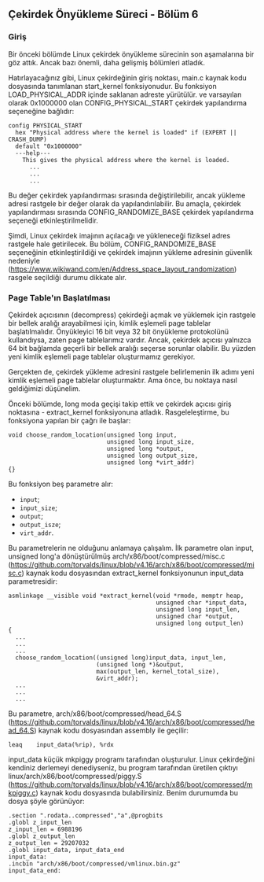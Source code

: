
## Çekirdek Önyükleme Süreci - Bölüm 6

### Giriş
Bir önceki bölümde Linux çekirdek önyükleme sürecinin son aşamalarına bir göz attık. Ancak bazı önemli, daha gelişmiş bölümleri atladık.

Hatırlayacağınız gibi, Linux çekirdeğinin giriş noktası, main.c kaynak kodu dosyasında tanımlanan start_kernel fonksiyonudur. Bu fonksiyon LOAD_PHYSICAL_ADDR içinde saklanan adreste yürütülür. ve varsayılan olarak 0x1000000 olan CONFIG_PHYSICAL_START çekirdek yapılandırma seçeneğine bağlıdır:

    config PHYSICAL_START
      hex "Physical address where the kernel is loaded" if (EXPERT || CRASH_DUMP)
      default "0x1000000"
      ---help---
        This gives the physical address where the kernel is loaded.
          ...
          ...
          ...
          
Bu değer çekirdek yapılandırması sırasında değiştirilebilir, ancak yükleme adresi rastgele bir değer olarak da yapılandırılabilir. Bu amaçla, çekirdek yapılandırması sırasında CONFIG_RANDOMIZE_BASE çekirdek yapılandırma seçeneği etkinleştirilmelidir.

Şimdi, Linux çekirdek imajının açılacağı ve yükleneceği fiziksel adres rastgele hale getirilecek. Bu bölüm, CONFIG_RANDOMIZE_BASE seçeneğinin etkinleştirildiği ve çekirdek imajının yükleme adresinin güvenlik nedeniyle (https://www.wikiwand.com/en/Address_space_layout_randomization) rasgele seçildiği durumu dikkate alır.

### Page Table'ın Başlatılması

Çekirdek açıcısının (decompress) çekirdeği açmak ve yüklemek için rastgele bir bellek aralığı arayabilmesi için, kimlik eşlemeli page tablelar başlatılmalıdır. Önyükleyici 16 bit veya 32 bit önyükleme protokolünü kullandıysa, zaten page tablelarımız vardır. Ancak, çekirdek açıcısı yalnızca 64 bit bağlamda geçerli bir bellek aralığı seçerse sorunlar olabilir. Bu yüzden yeni kimlik eşlemeli page tablelar oluşturmamız gerekiyor.

Gerçekten de, çekirdek yükleme adresini rastgele belirlemenin ilk adımı yeni kimlik eşlemeli page tablelar oluşturmaktır. Ama önce, bu noktaya nasıl geldiğimizi düşünelim.

Önceki bölümde, long moda geçişi takip ettik ve çekirdek açıcısı giriş noktasına - extract_kernel fonksiyonuna atladık. Rasgeleleştirme, bu fonksiyona yapılan bir çağrı ile başlar:

    void choose_random_location(unsigned long input,
                                unsigned long input_size,
                                unsigned long *output,
                                unsigned long output_size,
                                unsigned long *virt_addr)
    {}
    
Bu fonksiyon beş parametre alır:


  * `input`;
  * `input_size`;
  * `output`;
  * `output_isze`;
  * `virt_addr`.

Bu parametrelerin ne olduğunu anlamaya çalışalım. İlk parametre olan input, unsigned long'a dönüştürülmüş arch/x86/boot/compressed/misc.c (https://github.com/torvalds/linux/blob/v4.16/arch/x86/boot/compressed/misc.c) kaynak kodu dosyasından extract_kernel fonksiyonunun input_data parametresidir:

    asmlinkage __visible void *extract_kernel(void *rmode, memptr heap,
                                              unsigned char *input_data,
                                              unsigned long input_len,
                                              unsigned char *output,
                                              unsigned long output_len)
    {
      ...
      ...
      ...
      choose_random_location((unsigned long)input_data, input_len,
                             (unsigned long *)&output,
                             max(output_len, kernel_total_size),
                             &virt_addr);
      ...
      ...
      ...
      
Bu parametre, arch/x86/boot/compressed/head_64.S (https://github.com/torvalds/linux/blob/v4.16/arch/x86/boot/compressed/head_64.S) kaynak kodu dosyasından assembly ile geçilir:

    leaq	input_data(%rip), %rdx 
    
input_data küçük mkpiggy programı tarafından oluşturulur. Linux çekirdeğini kendiniz derlemeyi denediyseniz, bu program tarafından üretilen çıktıyı linux/arch/x86/boot/compressed/piggy.S (https://github.com/torvalds/linux/blob/v4.16/arch/x86/boot/compressed/mkpiggy.c) kaynak kodu dosyasında bulabilirsiniz. Benim durumumda bu dosya şöyle görünüyor:

    .section ".rodata..compressed","a",@progbits
    .globl z_input_len
    z_input_len = 6988196
    .globl z_output_len
    z_output_len = 29207032
    .globl input_data, input_data_end
    input_data:
    .incbin "arch/x86/boot/compressed/vmlinux.bin.gz"
    input_data_end:
    
